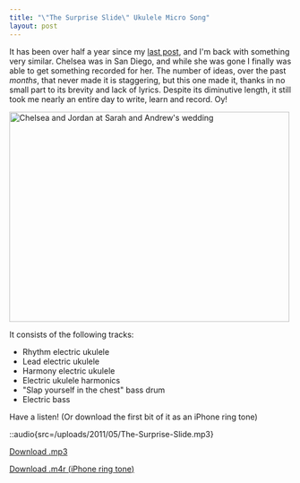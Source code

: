 ```yaml
---
title: "\"The Surprise Slide\" Ukulele Micro Song"
layout: post
---
```


It has been over half a year since my <a href="/blog/electric-ukulele-ring-tone-for-chelsea/">last post</a>, and I'm back with something very similar. Chelsea was in San Diego, and while she was gone I finally was able to get something recorded for her. The number of ideas, over the past <em>months</em>, that never made it is staggering, but this one made it, thanks in no small part to its brevity and lack of lyrics. Despite its diminutive length, it still took me nearly an entire day to write, learn and record. Oy!

<a href="/uploads/2011/05/26168_641716358228_11708863_37009223_4275532_n.jpg"><img class="alignnone size-large wp-image-910" title="26168_641716358228_11708863_37009223_4275532_n" src="/uploads/2011/05/26168_641716358228_11708863_37009223_4275532_n-500x375.jpg" alt="Chelsea and Jordan at Sarah and Andrew's wedding" width="500" height="375" /></a>

It consists of the following tracks:
<ul>
	<li>Rhythm electric ukulele</li>
	<li>Lead electric ukulele</li>
	<li>Harmony electric ukulele</li>
	<li>Electric ukulele harmonics</li>
	<li>"Slap yourself in the chest" bass drum</li>
	<li>Electric bass</li>
</ul>
Have a listen! (Or download the first bit of it as an iPhone ring tone)

::audio{src=/uploads/2011/05/The-Surprise-Slide.mp3}

<a href="/uploads/2011/05/The-Surprise-Slide.mp3">Download .mp3</a>

<a href="/uploads/2011/05/The-Surprise-Slide.m4r">Download .m4r (iPhone ring tone)</a>

